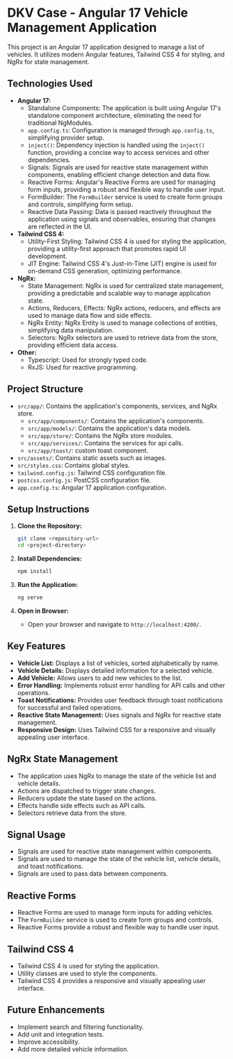 # DKV Case - Angular 17 Vehicle Management Application

This project is an Angular 17 application designed to manage a list of vehicles. It utilizes modern Angular features, Tailwind CSS 4 for styling, and NgRx for state management.

## Technologies Used

* **Angular 17:**
    * Standalone Components: The application is built using Angular 17's standalone component architecture, eliminating the need for traditional NgModules.
    * `app.config.ts`: Configuration is managed through `app.config.ts`, simplifying provider setup.
    * `inject()`: Dependency injection is handled using the `inject()` function, providing a concise way to access services and other dependencies.
    * Signals: Signals are used for reactive state management within components, enabling efficient change detection and data flow.
    * Reactive Forms: Angular's Reactive Forms are used for managing form inputs, providing a robust and flexible way to handle user input.
    * FormBuilder: The `FormBuilder` service is used to create form groups and controls, simplifying form setup.
    * Reactive Data Passing: Data is passed reactively throughout the application using signals and observables, ensuring that changes are reflected in the UI.
* **Tailwind CSS 4:**
    * Utility-First Styling: Tailwind CSS 4 is used for styling the application, providing a utility-first approach that promotes rapid UI development.
    * JIT Engine: Tailwind CSS 4's Just-in-Time (JIT) engine is used for on-demand CSS generation, optimizing performance.
* **NgRx:**
    * State Management: NgRx is used for centralized state management, providing a predictable and scalable way to manage application state.
    * Actions, Reducers, Effects: NgRx actions, reducers, and effects are used to manage data flow and side effects.
    * NgRx Entity: NgRx Entity is used to manage collections of entities, simplifying data manipulation.
    * Selectors: NgRx selectors are used to retrieve data from the store, providing efficient data access.
* **Other:**
    * Typescript: Used for strongly typed code.
    * RxJS: Used for reactive programming.

## Project Structure

* `src/app/`: Contains the application's components, services, and NgRx store.
    * `src/app/components/`: Contains the application's components.
    * `src/app/models/`: Contains the application's data models.
    * `src/app/store/`: Contains the NgRx store modules.
    * `src/app/services/`: Contains the services for api calls.
    * `src/app/toast/`: custom toast component.
* `src/assets/`: Contains static assets such as images.
* `src/styles.css`: Contains global styles.
* `tailwind.config.js`: Tailwind CSS configuration file.
* `postcss.config.js`: PostCSS configuration file.
* `app.config.ts`: Angular 17 application configuration.

## Setup Instructions

1.  **Clone the Repository:**

    ```bash
    git clone <repository-url>
    cd <project-directory>
    ```

2.  **Install Dependencies:**

    ```bash
    npm install
    ```

3.  **Run the Application:**

    ```bash
    ng serve
    ```

4.  **Open in Browser:**

    * Open your browser and navigate to `http://localhost:4200/`.

## Key Features

* **Vehicle List:** Displays a list of vehicles, sorted alphabetically by name.
* **Vehicle Details:** Displays detailed information for a selected vehicle.
* **Add Vehicle:** Allows users to add new vehicles to the list.
* **Error Handling:** Implements robust error handling for API calls and other operations.
* **Toast Notifications:** Provides user feedback through toast notifications for successful and failed operations.
* **Reactive State Management:** Uses signals and NgRx for reactive state management.
* **Responsive Design:** Uses Tailwind CSS for a responsive and visually appealing user interface.

## NgRx State Management

* The application uses NgRx to manage the state of the vehicle list and vehicle details.
* Actions are dispatched to trigger state changes.
* Reducers update the state based on the actions.
* Effects handle side effects such as API calls.
* Selectors retrieve data from the store.

## Signal Usage

* Signals are used for reactive state management within components.
* Signals are used to manage the state of the vehicle list, vehicle details, and toast notifications.
* Signals are used to pass data between components.

## Reactive Forms

* Reactive Forms are used to manage form inputs for adding vehicles.
* The `FormBuilder` service is used to create form groups and controls.
* Reactive Forms provide a robust and flexible way to handle user input.

## Tailwind CSS 4

* Tailwind CSS 4 is used for styling the application.
* Utility classes are used to style the components.
* Tailwind CSS 4 provides a responsive and visually appealing user interface.

## Future Enhancements

* Implement search and filtering functionality.
* Add unit and integration tests.
* Improve accessibility.
* Add more detailed vehicle information.